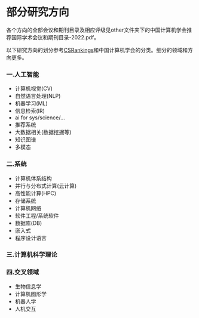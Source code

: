 # 部分研究方向

各个方向的全部会议和期刊目录及相应评级见other文件夹下的中国计算机学会推荐国际学术会议和期刊目录-2022.pdf。

以下研究方向的划分参考[CSRankings](https://csrankings.org/#/index?all&cn)和中国计算机学会的分类。细分的领域和方向更多。

### 一.人工智能

* 计算机视觉(CV)
* 自然语言处理(NLP)
* 机器学习(ML)
* 信息检索(IR)
* ai for sys/science/...
* 推荐系统
* 大数据相关(数据挖掘等)
* 知识图谱
* 多模态

### 二.系统

* 计算机体系结构
* 并行与分布式计算(云计算)
* 高性能计算(HPC)
* 存储系统
* 计算机网络
* 软件工程/系统软件
* 数据库(DB)
* 嵌入式
* 程序设计语言

### 三.计算机科学理论

### 四.交叉领域

* 生物信息学
* 计算机图形学
* 机器人学
* 人机交互

